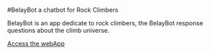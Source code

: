 #BelayBot a chatbot for Rock Climbers  

BelayBot is an app dedicate to rock climbers, the BelayBot response questions about the climb universe. 

[Access the webApp ]()
